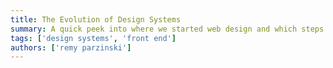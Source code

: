 ```yaml
---
title: The Evolution of Design Systems
summary: A quick peek into where we started web design and which steps it took to evolve into design systems.
tags: ['design systems', 'front end']
authors: ['remy parzinski']
---
```

